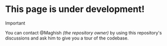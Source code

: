 # This page is under development!

> [!IMPORTANT]
> You can contact @Maghish _(the repository owner)_ by using this repository's discussions and ask him to give you a tour of the codebase.
